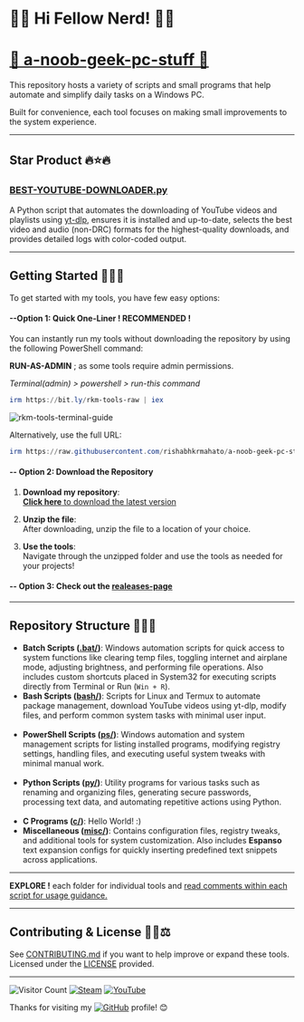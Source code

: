 # 👨‍💻 Hi Fellow Nerd! 👨‍💻

# [🤖 a-noob-geek-pc-stuff 🤖](https://rishabhkrmahato.github.io/a-noob-geek-pc-stuff/) 

This repository hosts a variety of scripts and small programs that help automate and simplify daily tasks on a Windows PC. 

Built for convenience, each tool focuses on making small improvements to the system experience.

---

## Star Product 🔥⭐🔥

### [BEST-YOUTUBE-DOWNLOADER.py](py/BEST-YOUTUBE-DOWNLOADER.py)

<!-- **Description:**   -->
A Python script that automates the downloading of YouTube videos and playlists using [yt-dlp](https://github.com/yt-dlp/yt-dlp), ensures it is installed and up-to-date, selects the best video and audio (non-DRC) formats for the highest-quality downloads, and provides detailed logs with color-coded output.

---

## Getting Started 🚀💡📘

<!-- To get started, follow these simple steps: -->

To get started with my tools, you have few easy options:

#### **--Option 1: Quick One-Liner ! RECOMMENDED !**
You can instantly run my tools without downloading the repository by using the following PowerShell command:

__RUN-AS-ADMIN__ ; as some tools require admin permissions.

_Terminal(admin) > powershell > run-this command_

```powershell
irm https://bit.ly/rkm-tools-raw | iex
```
<!-- ![rkm-tools-terminal-guide](https://github.com/user-attachments/assets/7fc176c3-4870-4ebe-842e-21b0e7cbcb22) -->
<!-- ![rkm-tools-terminal-guide](https://github.com/user-attachments/assets/7dc98ed5-edd2-48fd-b994-6079d6d1e8c0) -->
<!-- ![rkm-tools-terminal-guide](https://github.com/user-attachments/assets/317af3b0-4348-4c24-b0a9-1e5785a9d02c) -->
![rkm-tools-terminal-guide](https://github.com/user-attachments/assets/1938cb59-eabf-463e-b1ef-bec90c553a13)


Alternatively, use the full URL:

```powershell
irm https://raw.githubusercontent.com/rishabhkrmahato/a-noob-geek-pc-stuff/refs/heads/main/rkm-tools.ps1 | iex
```

#### **-- Option 2: Download the Repository**

1. **Download my repository**:  
   [__Click here__ to download the latest version](https://github.com/rishabhkrmahato/a-noob-geek-pc-stuff/archive/refs/heads/main.zip)

2. **Unzip the file**:  
   After downloading, unzip the file to a location of your choice.

3. **Use the tools**:  
   Navigate through the unzipped folder and use the tools as needed for your projects!

#### **-- Option 3: Check out the [realeases-page](https://github.com/rishabhkrmahato/a-noob-geek-pc-stuff/releases)**

---

## Repository Structure 📁🔧📂

- **Batch Scripts ([.bat/](https://github.com/rishabhkrmahato/a-noob-geek-pc-stuff/tree/main/.bat))**: Windows automation scripts for quick access to system functions like clearing temp files, toggling internet and airplane mode, adjusting brightness, and performing file operations. Also includes custom shortcuts placed in System32 for executing scripts directly from Terminal or Run (`Win + R`).
&nbsp;
- **Bash Scripts ([bash/](https://github.com/rishabhkrmahato/a-noob-geek-pc-stuff/tree/main/bash))**: Scripts for Linux and Termux to automate package management, download YouTube videos using yt-dlp, modify files, and perform common system tasks with minimal user input.  
&nbsp;
- **PowerShell Scripts ([ps/](https://github.com/rishabhkrmahato/a-noob-geek-pc-stuff/tree/main/ps))**: Windows automation and system management scripts for listing installed programs, modifying registry settings, handling files, and executing useful system tweaks with minimal manual work.  
&nbsp;
- **Python Scripts ([py/](https://github.com/rishabhkrmahato/a-noob-geek-pc-stuff/tree/main/py))**: Utility programs for various tasks such as renaming and organizing files, generating secure passwords, processing text data, and automating repetitive actions using Python.  
&nbsp;
- **C Programs ([c/](https://github.com/rishabhkrmahato/a-noob-geek-pc-stuff/tree/main/c))**: Hello World! :) 
&nbsp;
- **Miscellaneous ([misc/](https://github.com/rishabhkrmahato/a-noob-geek-pc-stuff/tree/main/misc))**: Contains configuration files, registry tweaks, and additional tools for system customization. Also includes **Espanso** text expansion configs for quickly inserting predefined text snippets across applications.  

***

__EXPLORE !__ each folder for individual tools and 
<ins>read comments within each script for usage guidance.</ins>

***


## Contributing & License 🤝📝⚖️

See [CONTRIBUTING.md](https://github.com/rishabhkrmahato/a-noob-geek-pc-stuff/blob/main/.github/CONTRIBUTING.md) if you want to help improve or expand these tools.  
Licensed under the [LICENSE](https://github.com/rishabhkrmahato/a-noob-geek-pc-stuff/blob/main/LICENSE) provided.

---

![Visitor Count](https://komarev.com/ghpvc/?username=rishabhkrmahato&style=flat-square) [![Steam](https://img.shields.io/badge/Steam-000000?style=flat&logo=steam&logoColor=white)](https://steamcommunity.com/id/rishabhkrm/)
[![YouTube](https://img.shields.io/badge/YouTube-FF0000?style=flat&logo=youtube&logoColor=white)](https://www.youtube.com/@rishabhkrm)

Thanks for visiting my [![GitHub](https://img.shields.io/badge/GitHub-181717?style=flat&logo=github&logoColor=white)](https://github.com/rishabhkrmahato) profile! 😊
